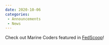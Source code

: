 ```yaml
---
date: 2020-10-06
categories: 
 - Announcements
 - News
---
```


Check out Marine Coders featured in [FedScoop](https://www.fedscoop.com/marine-coders-software-development/)!
